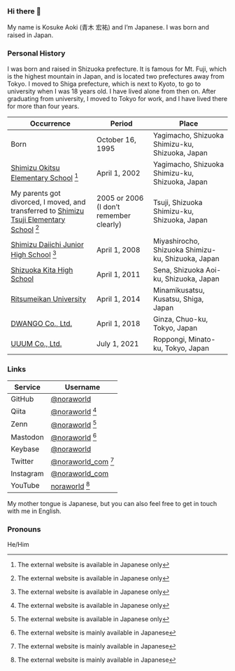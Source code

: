 ### Hi there 👋
My name is Kosuke Aoki (青木 宏祐) and I’m Japanese. I was born and raised in Japan.

### Personal History
I was born and raised in Shizuoka prefecture. It is famous for Mt. Fuji, which is the highest mountain in Japan, and is located two prefectures away from Tokyo. I moved to Shiga prefecture, which is next to Kyoto, to go to university when I was 18 years old. I have lived alone from then on. After graduating from university, I moved to Tokyo for work, and I have lived there for more than four years.

| Occurrence                                                                                                                      | Period                                  | Place                                              |
| ------------------------------------------------------------------------------------------------------------------------------- | --------------------------------------- | -------------------------------------------------- |
| Born                                                                                                                            | October 16, 1995                        | Yagimacho, Shizuoka Shimizu-ku, Shizuoka, Japan    |
| [Shimizu Okitsu Elementary School](https://okitsu-e.shizuoka.ednet.jp/) [^1]                                                    | April 1, 2002                           | Yagimacho, Shizuoka Shimizu-ku, Shizuoka, Japan    |
| My parents got divorced, I moved, and transferred to [Shimizu Tsuji Elementary School](https://tsuji-e.shizuoka.ednet.jp/) [^1] | 2005 or 2006 (I don’t remember clearly) | Tsuji, Shizuoka Shimizu-ku, Shizuoka, Japan        |
| [Shimizu Daiichi Junior High School](https://shimizudai1-j.shizuoka.ednet.jp/) [^1]                                             | April 1, 2008                           | Miyashirocho, Shizuoka Shimizu-ku, Shizuoka, Japan |
| [Shizuoka Kita High School](https://shizukita.jp/english/)                                                                      | April 1, 2011                           | Sena, Shizuoka Aoi-ku, Shizuoka, Japan             |
| [Ritsumeikan University](http://en.ritsumei.ac.jp/)                                                                             | April 1, 2014                           | Minamikusatsu, Kusatsu, Shiga, Japan               |
| [DWANGO Co., Ltd.](https://en.dwango.co.jp/)                                                                                    | April 1, 2018                           | Ginza, Chuo-ku, Tokyo, Japan                       |
| [UUUM Co., Ltd.](https://en.uuum.co.jp/)                                                                                        | July 1, 2021                            | Roppongi, Minato-ku, Tokyo, Japan                  |

[^1]: The external website is available in Japanese only

### Links

| Service   | Username                                                                   |
| --------- | -------------------------------------------------------------------------- |
| GitHub    | [@noraworld](https://github.com/noraworld)                                 |
| Qiita     | [@noraworld](https://qiita.com/noraworld) [^1]                             |
| Zenn      | [@noraworld](https://zenn.dev/noraworld) [^1]                              |
| Mastodon  | [@noraworld](https://mastodon.noraworld.com/@noraworld) [^2]               |
| Keybase   | [@noraworld](https://keybase.io/noraworld)                                 |
| Twitter   | [@noraworld_com](https://twitter.com/noraworld_com) [^2]                   |
| Instagram | [@noraworld_com](https://www.instagram.com/noraworld_com/)                 |
| YouTube   | [noraworld](https://www.youtube.com/channel/UC-MIg05NN5mBsZE8lPdWT8Q) [^2] |

[^2]: The external website is mainly available in Japanese

My mother tongue is Japanese, but you can also feel free to get in touch with me in English.

### Pronouns
He/Him

<!--
**noraworld/noraworld** is a ✨ _special_ ✨ repository because its `README.md` (this file) appears on your GitHub profile.

Here are some ideas to get you started:

- 🔭 I’m currently working on ...
- 🌱 I’m currently learning ...
- 👯 I’m looking to collaborate on ...
- 🤔 I’m looking for help with ...
- 💬 Ask me about ...
- 📫 How to reach me: ...
- 😄 Pronouns: ...
- ⚡ Fun fact: ...
-->

